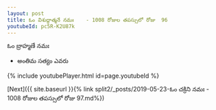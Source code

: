 ```yaml
---
layout: post
title: ఓం విశుద్ధాత్మనే నమః    - 1008 రోజుల తపస్సులో రోజు  96
youtubeId: pc5R-K2U87k
---
```

 
 
 ఓం బ్రాహ్మణే నమః  
 
 -  అంతిమ సత్యం ఎవరు 
 
  
 
  
 
 
 
 
 
 


{% include youtubePlayer.html id=page.youtubeId %}
 
[Next]({{ site.baseurl }}{% link  split2/_posts/2019-05-23-ఓం చక్రిని నమః   - 1008 రోజుల తపస్సులో రోజు  97.md%})
 
